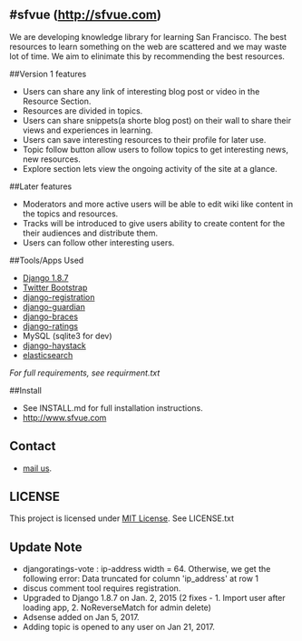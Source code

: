 #sfvue (http://sfvue.com)
----

We are developing knowledge library for learning San Francisco. The best resources to learn something on the web are scattered and we may waste lot of time. We aim to elinimate this by recommending the best resources.

##Version 1 features

+ Users can share any link of interesting blog post or video in the Resource Section.
+ Resources are divided in topics.
+ Users can share snippets(a shorte blog post) on their wall to share their views and experiences in learning.
+ Users can save interesting resources to their profile for later use.
+ Topic follow button allow users to follow topics to get interesting news, new resources.
+ Explore section lets view the ongoing activity of the site at a glance.

##Later features

+ Moderators and more active users will be able to edit wiki like content in the topics and resources.
+ Tracks will be introduced to give users ability to create content for the their audiences and distribute them.
+ Users can follow other interesting users.


##Tools/Apps Used

+ [Django 1.8.7](https://www.djangoproject.com/)
+ [Twitter Bootstrap](http://getbootstrap.com/)
+ [django-registration](https://django-registration.readthedocs.org/en/latest/)
+ [django-guardian](https://github.com/lukaszb/django-guardian)
+ [django-braces](https://github.com/brack3t/django-braces/)
+ [django-ratings](https://github.com/dcramer/django-ratings/)
+ MySQL (sqlite3 for dev)
+ [django-haystack](http://haystacksearch.org/)
+ [elasticsearch](http://elasticsearch.org/)

*For full requirements, see requirment.txt*


##Install

+ See INSTALL.md for full installation instructions.
+ http://www.sfvue.com


## Contact

+ [mail us](mailto:contact.sfvue@gmail.com).

## LICENSE

This project is licensed under [MIT License](http://mit-license.org). See LICENSE.txt

## Update Note

+ djangoratings-vote : ip-address width = 64. Otherwise, we get the following error: Data truncated for column 'ip_address' at row 1
+ discus comment tool requires registration. 
+ Upgraded to Django 1.8.7 on Jan. 2, 2015 (2 fixes - 1. Import user after loading app, 2. NoReverseMatch for admin delete)
+ Adsense added on Jan 5, 2017. 
+ Adding topic is opened to any user on Jan 21, 2017. 
